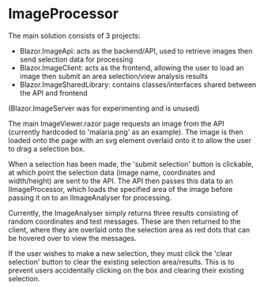 # ImageProcessor

The main solution consists of 3 projects:
- Blazor.ImageApi: acts as the backend/API, used to retrieve images then send selection data for processing
- Blazor.ImageClient: acts as the frontend, allowing the user to load an image then submit an area selection/view analysis results
- Blazor.ImageSharedLibrary: contains classes/interfaces shared between the API and frontend

(Blazor.ImageServer was for experimenting and is unused)

The main ImageViewer.razor page requests an image from the API (currently hardcoded to 'malaria.png' as an example). The image is then loaded onto the page with an svg element overlaid onto it to allow the user to drag a selection box.

When a selection has been made, the 'submit selection' button is clickable, at which point the selection data (image name, coordinates and width/height) are sent to the API. The API then passes this data to an IImageProcessor, which loads the specified area of the image before passing it on to an IImageAnalyser for processing.

Currently, the ImageAnalyser simply returns three results consisting of random coordinates and test messages. These are then returned to the client, where they are overlaid onto the selection area as red dots that can be hovered over to view the messages.

If the user wishes to make a new selection, they must click the 'clear selection' button to clear the existing selection area/results. This is to prevent users accidentally clicking on the box and clearing their existing selection.
